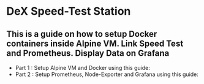 # DeX Speed-Test Station

##  This is a guide on how to setup Docker containers inside Alpine VM. Link Speed Test and Prometheus. Display Data on Grafana
* Part 1 : Setup Alpine VM and Docker using this guide:
* Part 2 : Setup Prometheus, Node-Exporter and Grafana using this guide:

